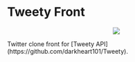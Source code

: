 <h1>Tweety Front</h1>
<p align="center">
  <img src="https://www.nationalnannies.com/wp-content/uploads/2012/03/tweety.jpg" />
</p>

<p>
Twitter clone front for [Tweety API](https://github.com/darkheart101/Tweety).
</p>